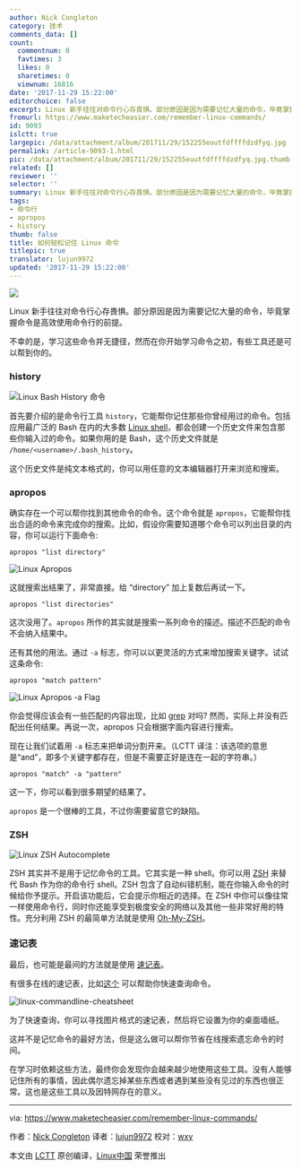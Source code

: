 ```yaml
---
author: Nick Congleton
category: 技术
comments_data: []
count:
  commentnum: 0
  favtimes: 3
  likes: 0
  sharetimes: 0
  viewnum: 16816
date: '2017-11-29 15:22:00'
editorchoice: false
excerpt: Linux 新手往往对命令行心存畏惧。部分原因是因为需要记忆大量的命令，毕竟掌握命令是高效使用命令行的前提。不幸的是，学习这些命令并无捷径，然而在你开始学习命令之初，有些工具还是可以帮到你的。
fromurl: https://www.maketecheasier.com/remember-linux-commands/
id: 9093
islctt: true
largepic: /data/attachment/album/201711/29/152255euutfdffffdzdfyq.jpg
permalink: /article-9093-1.html
pic: /data/attachment/album/201711/29/152255euutfdffffdzdfyq.jpg.thumb.jpg
related: []
reviewer: ''
selector: ''
summary: Linux 新手往往对命令行心存畏惧。部分原因是因为需要记忆大量的命令，毕竟掌握命令是高效使用命令行的前提。不幸的是，学习这些命令并无捷径，然而在你开始学习命令之初，有些工具还是可以帮到你的。
tags:
- 命令行
- apropos
- history
thumb: false
title: 如何轻松记住 Linux 命令
titlepic: true
translator: lujun9972
updated: '2017-11-29 15:22:00'
---
```


![](/data/attachment/album/201711/29/152255euutfdffffdzdfyq.jpg)


Linux 新手往往对命令行心存畏惧。部分原因是因为需要记忆大量的命令，毕竟掌握命令是高效使用命令行的前提。


不幸的是，学习这些命令并无捷径，然而在你开始学习命令之初，有些工具还是可以帮到你的。


### history


![Linux Bash History 命令](/data/attachment/album/201711/29/152255dev4li442zvsvnd2.jpg)


首先要介绍的是命令行工具 `history`，它能帮你记住那些你曾经用过的命令。包括应用最广泛的 Bash 在内的大多数 [Linux shell](https://www.maketecheasier.com/alternative-linux-shells/)，都会创建一个历史文件来包含那些你输入过的命令。如果你用的是 Bash，这个历史文件就是 `/home/<username>/.bash_history`。


这个历史文件是纯文本格式的，你可以用任意的文本编辑器打开来浏览和搜索。


### apropos


确实存在一个可以帮你找到其他命令的命令。这个命令就是 `apropos`，它能帮你找出合适的命令来完成你的搜索。比如，假设你需要知道哪个命令可以列出目录的内容，你可以运行下面命令:



```
apropos "list directory"

```

![Linux Apropos](/data/attachment/album/201711/29/152255hgfcc0qn50qa6fkd.jpg)


这就搜索出结果了，非常直接。给 “directory” 加上复数后再试一下。



```
apropos "list directories"

```

这次没用了。`apropos` 所作的其实就是搜索一系列命令的描述。描述不匹配的命令不会纳入结果中。


还有其他的用法。通过 `-a` 标志，你可以以更灵活的方式来增加搜索关键字。试试这条命令:



```
apropos "match pattern"

```

![Linux Apropos -a Flag](/data/attachment/album/201711/29/152256pz7wyf550wc6ze6q.jpg)


你会觉得应该会有一些匹配的内容出现，比如 [grep](https://www.maketecheasier.com/what-is-grep-and-uses/) 对吗? 然而，实际上并没有匹配出任何结果。再说一次，apropos 只会根据字面内容进行搜索。


现在让我们试着用 `-a` 标志来把单词分割开来。（LCTT 译注：该选项的意思是“and”，即多个关键字都存在，但是不需要正好是连在一起的字符串。）



```
apropos "match" -a "pattern"

```

这一下，你可以看到很多期望的结果了。


`apropos` 是一个很棒的工具，不过你需要留意它的缺陷。


### ZSH


![Linux ZSH Autocomplete](/data/attachment/album/201711/29/152256wxfyxe59h49zxyuu.jpg)


ZSH 其实并不是用于记忆命令的工具。它其实是一种 shell。你可以用 [ZSH](https://www.maketecheasier.com/understanding-the-different-shell-in-linux-zsh-shell/) 来替代 Bash 作为你的命令行 shell。ZSH 包含了自动纠错机制，能在你输入命令的时候给你予提示。开启该功能后，它会提示你相近的选择。在 ZSH 中你可以像往常一样使用命令行，同时你还能享受到极度安全的网络以及其他一些非常好用的特性。充分利用 ZSH 的最简单方法就是使用 [Oh-My-ZSH](https://github.com/robbyrussell/oh-my-zsh)。


### 速记表


最后，也可能是最间的方法就是使用 [速记表](https://www.maketecheasier.com/premium/cheatsheet/linux-command-line/)。


有很多在线的速记表，比如[这个](https://www.cheatography.com/davechild/cheat-sheets/linux-command-line/) 可以帮助你快速查询命令。


![linux-commandline-cheatsheet](/data/attachment/album/201711/29/152256sojudjxm97odfkvh.gif)


为了快速查询，你可以寻找图片格式的速记表，然后将它设置为你的桌面墙纸。


这并不是记忆命令的最好方法，但是这么做可以帮你节省在线搜索遗忘命令的时间。


在学习时依赖这些方法，最终你会发现你会越来越少地使用这些工具。没有人能够记住所有的事情，因此偶尔遗忘掉某些东西或者遇到某些没有见过的东西也很正常。这也是这些工具以及因特网存在的意义。




---


via: <https://www.maketecheasier.com/remember-linux-commands/>


作者：[Nick Congleton](https://www.maketecheasier.com/author/nickcongleton/) 译者：[lujun9972](https://github.com/lujun9972) 校对：[wxy](https://github.com/wxy)


本文由 [LCTT](https://github.com/LCTT/TranslateProject) 原创编译，[Linux中国](https://linux.cn/) 荣誉推出